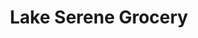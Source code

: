 ---
title: "Lake Serene Grocery"
url: /hattiesburg/lake-serene-grocery-monroe-road/
shop: Lebensmittel
---